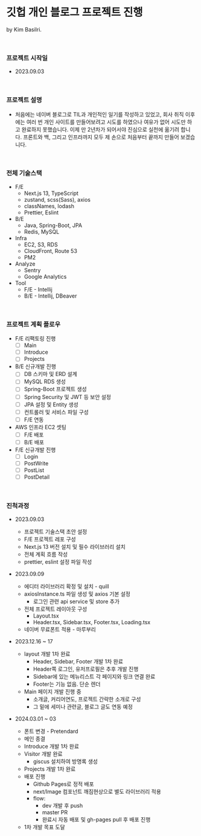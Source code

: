 # 깃헙 개인 블로그 프로젝트 진행

by Kim Basilri.

<br/>

### 프로젝트 시작일
- 2023.09.03

<br/>

### 프로젝트 설명
- 처음에는 네이버 블로그로 TIL과 개인적인 일기를 작성하고 있었고, 회사 취직 이후에는 여러 번 개인 사이트를 만들어보려고 시도를 하였으나 여유가 없어 시도만 하고 완료하지 못했습니다. 이제 만 2년차가 되어서야 진심으로 실천에 옮기려 합니다. 프론트와 백, 그리고 인프라까지 모두 제 손으로 처음부터 끝까지 만들어 보겠습니다.

<br/>

### 전체 기술스택
- F/E
  - Next.js 13, TypeScript
  - zustand, scss(Sass), axios
  - classNames, lodash
  - Prettier, Eslint
- B/E
  - Java, Spring-Boot, JPA
  - Redis, MySQL
- Infra
  - EC2, S3, RDS
  - CloudFront, Route 53
  - PM2
- Analyze
  - Sentry
  - Google Analytics
- Tool
  - F/E - Intellij
  - B/E - Intellij, DBeaver

<br/>

### 프로젝트 계획 플로우
- F/E 리팩토링 진행
  - [ ] Main
  - [ ] Introduce
  - [ ] Projects
- B/E 신규개발 진행
  - [ ] DB 스키마 및 ERD 설계
  - [ ] MySQL RDS 생성
  - [ ] Spring-Boot 프로젝트 생성
  - [ ] Spring Security 및 JWT 등 보안 설정
  - [ ] JPA 설정 및 Entity 생성
  - [ ] 컨트롤러 및 서비스 파일 구성
  - [ ] F/E 연동
- AWS 인프라 EC2 셋팅
  - [ ] F/E 배포
  - [ ] B/E 배포
- F/E 신규개발 진행
  - [ ] Login
  - [ ] PostWrite
  - [ ] PostList
  - [ ] PostDetail

<br/>

### 진척과정
- 2023.09.03
  - 프로젝트 기술스택 초안 설정
  - F/E 프로젝트 레포 구성
  - Next.js 13 버전 설치 및 필수 라이브러리 설치
  - 전체 계획 흐름 작성
  - prettier, eslint 설정 파일 작성


- 2023.09.09
  - 에디터 라이브러리 확정 및 설치 - quill
  - axiosInstance.ts 파일 생성 및 axios 기본 설정
    - 로그인 관련 api service 및 store 추가
  - 전체 프로젝트 레이아웃 구성
    - Layout.tsx 
    - Header.tsx, Sidebar.tsx, Footer.tsx, Loading.tsx
  - 네이버 무료폰트 적용 - 마루부리


- 2023.12.16 ~ 17
  - layout 개발 1차 완료
    - Header, Sidebar, Footer 개발 1차 완료
    - Header쪽 로그인, 유저프로필은 추후 개발 진행
    - Sidebar에 있는 메뉴리스트 각 페이지와 링크 연결 완료
    - Footer는 기능 없음. 단순 렌더
  - Main 페이지 개발 진행 중
    - 소개글, 커리어연도, 프로젝트 간략한 소개로 구성
    - 그 밑에 세미나 관련글, 블로그 글도 연동 예정


- 2024.03.01 ~ 03
  - 폰트 변경 - Pretendard
  - 메인 종결
  - Introduce 개발 1차 완료
  - Visitor 개발 완료
    - giscus 설치하여 방명록 생성
  - Projects 개발 1차 완료
  - 배포 진행
    - Github Pages로 정적 배포
    - next/Image 컴포넌트 깨짐현상으로 별도 라이브러리 적용
    - flow:
      - dev 개발 후 push
      - master PR
      - 완료시 자동 배포 및 gh-pages pull 후 배포 진행
  - 1차 개발 목표 도달
